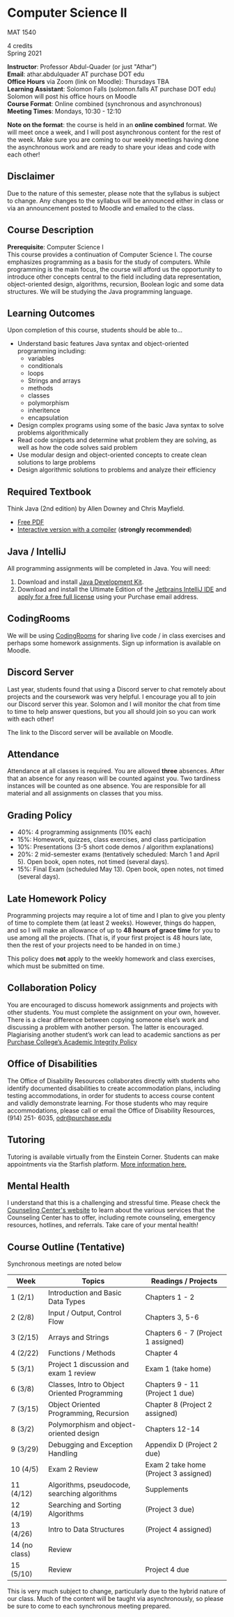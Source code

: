 # Computer Science II

MAT 1540

4 credits  
Spring 2021

**Instructor**: Professor Abdul-Quader (or just "Athar")  
**Email**: athar.abdulquader AT purchase DOT edu  
**Office Hours** via Zoom (link on Moodle): Thursdays TBA  
**Learning Assistant**: Solomon Falls (solomon.falls AT purchase DOT edu)  
Solomon will post his office hours on Moodle  
**Course Format**: Online combined (synchronous and asynchronous)  
**Meeting Times**: Mondays, 10:30 - 12:10

**Note on the format**: the course is held in an **online combined** format. We will meet once a week, and I will post asynchronous content for the rest of the week.
Make sure you are coming to our weekly meetings having done the asynchronous work and are ready to share your ideas and code with each other!

## Disclaimer

Due to the nature of this semester, please note that the syllabus is subject to change. Any changes to the syllabus will be announced either in class or via an announcement posted to Moodle and emailed to the class.

## Course Description

**Prerequisite**: Computer Science I  
This course provides a continuation of Computer Science I. The course emphasizes programming as a basis for the study of computers. While programming is the main focus, the course will afford us the opportunity to introduce other concepts central to the field including data representation, object-oriented design, algorithms, recursion, Boolean logic and some data structures. We will be studying the Java programming language.

## Learning Outcomes

Upon completion of this course, students should be able to...

* Understand basic features Java syntax and object-oriented programming including:
  * variables 
  * conditionals
  * loops
  * Strings and arrays
  * methods
  * classes
  * polymorphism
  * inheritence
  * encapsulation
* Design complex programs using some of the basic Java syntax to solve problems algorithmically
* Read code snippets and determine what problem they are solving, as well as how the code solves said problem 
* Use modular design and object-oriented concepts to create clean solutions to large problems
* Design algorithmic solutions to problems and analyze their efficiency

## Required Textbook

Think Java (2nd edition) by Allen Downey and Chris Mayfield.  
* [Free PDF](http://greenteapress.com/wp/think-java-2e/)
* [Interactive version with a compiler](https://books.trinket.io/thinkjava2/) (**strongly recommended**)

## Java / IntelliJ

All programming assignments will be completed in Java. You will need:
1. Download and install [Java Development Kit](http://www.oracle.com/technetwork/java/javase/downloads/index.html).
2. Download and install the Ultimate Edition of the [Jetbrains IntelliJ IDE](https://www.jetbrains.com/idea/download/) and [apply for a free full license](https://www.jetbrains.com/shop/eform/students) using your Purchase email address.

## CodingRooms

We will be using [CodingRooms](https://codingrooms.com/) for sharing live code / in class exercises and perhaps some homework assignments. Sign up information is available on Moodle.

## Discord Server

Last year, students found that using a Discord server to chat remotely about projects and the coursework was very helpful. I encourage you all to join our Discord server this year. Solomon and I will monitor the chat from time to time to help answer questions, but you all should join so you can work with each other!

The link to the Discord server will be available on Moodle.

## Attendance

Attendance at all classes is required. You are allowed **three** absences. After that an absence for any reason will be counted against you. Two tardiness instances will be counted as one absence. You are responsible for all material and all assignments on classes that you miss.

## Grading Policy

* 40%: 4 programming assignments (10% each)
* 15%: Homework, quizzes, class exercises, and class participation
* 10%: Presentations (3-5 short code demos / algorithm explanations)
* 20%: 2 mid-semester exams (tentatively scheduled: March 1 and April 5). Open book, open notes, not timed (several days).
* 15%: Final Exam (scheduled May 13). Open book, open notes, not timed (several days).

## Late Homework Policy

Programming projects may require a lot of time and I plan to give you plenty of time to complete them (at least 2 weeks). However, things do happen, and so I will make an allowance of up to **48 hours of grace time** for you to use among all the projects. (That is, if your first project is 48 hours late, then the rest of your projects need to be handed in on time.)

This policy does **not** apply to the weekly homework and class exercises, which must be submitted on time.

## Collaboration Policy

You are encouraged to discuss homework assignments and projects with other students. You must complete the assignment on your own, however. There is a clear difference between copying someone else’s work and discussing a problem with another person. The latter is encouraged. Plagiarising another student’s work can lead to academic sanctions as per [Purchase College’s Academic Integrity Policy](https://www.purchase.edu/live/blurbs/840-academic-and-professional-integrity)

## Office of Disabilities

The Office of Disability Resources collaborates directly with students who identify documented disabilities to create accommodation plans, including testing accommodations, in order for students to access course content and validly demonstrate learning. For those students who may require accommodations, please call or email the Office of Disability Resources, (914) 251- 6035, odr@purchase.edu

## Tutoring

Tutoring is available virtually from the Einstein Corner. Students can make appointments via the Starfish platform. [More information here.](https://www.purchase.edu/academics/school-of-natural-social-sciences/academic-support/)

## Mental Health

I understand that this is a challenging and stressful time. Please check the [Counseling Center's website](https://www.purchase.edu/counseling-center/index.php) to learn about the various services that the Counseling Center has to offer, including remote counseling, emergency resources, hotlines, and referrals. Take care of your mental health!

## Course Outline (Tentative)

Synchronous meetings are noted below

| Week | Topics | Readings / Projects |
| ---- | ------ | -------- |
| 1 (2/1) | Introduction and Basic Data Types | Chapters 1 - 2 |
| 2 (2/8) | Input / Output, Control Flow | Chapters 3, 5-6 |
| 3 (2/15) | Arrays and Strings | Chapters 6 - 7 (Project 1 assigned) |
| 4 (2/22) | Functions / Methods | Chapter 4 |
| 5 (3/1) | Project 1 discussion and exam 1 review | Exam 1 (take home) |
| 6 (3/8) | Classes, Intro to Object Oriented Programming | Chapters 9 - 11 (Project 1 due) |
| 7 (3/15) | Object Oriented Programming, Recursion | Chapter 8 (Project 2 assigned) |
| 8 (3/2) | Polymorphism and object-oriented design | Chapters 12-14 |
| 9 (3/29) | Debugging and Exception Handling | Appendix D (Project 2 due) |
| 10 (4/5) | Exam 2 Review | Exam 2 take home (Project 3 assigned) |
| 11 (4/12) | Algorithms, pseudocode, searching algorithms | Supplements |
| 12 (4/19) | Searching and Sorting Algorithms | (Project 3 due)
| 13 (4/26) | Intro to Data Structures | (Project 4 assigned) |
| 14 (no class) | Review |
| 15 (5/10) | Review | Project 4 due |

This is very much subject to change, particularly due to the hybrid nature of our class. Much of the content will be taught via asynchronously, so please be sure to come to each synchronous meeting prepared.
